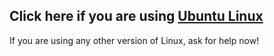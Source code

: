 ## Click here if you are using [Ubuntu Linux](ubuntu)

If you are using any other version of Linux, ask for help now!
